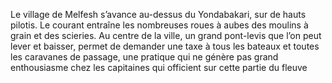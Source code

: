 Le village de Melfesh s’avance au-dessus du Yondabakari, sur de hauts pilotis. Le courant entraîne les nombreuses roues à aubes des moulins à grain et des scieries. Au centre de la ville, un grand pont-levis que l’on peut lever et baisser, permet de demander une taxe à tous les bateaux et toutes les caravanes de passage, une pratique qui ne génère pas grand enthousiasme chez les capitaines qui officient sur cette partie du fleuve